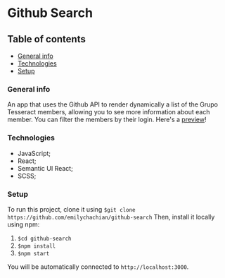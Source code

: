 # Github Search
## Table of contents
* [General info](#general-info)
* [Technologies](#technologies)
* [Setup](#setup)

### General info
An app that uses the Github API to render dynamically a list of the Grupo Tesseract members, allowing you to see more information about each member. You can filter the members by their login. Here's a [preview](https://emilychachian.github.io/github-search/)!

### Technologies
* JavaScript;
* React;
* Semantic UI React; 
* SCSS; 

### Setup 
To run this project, clone it using `$git clone https://github.com/emilychachian/github-search`
Then, install it locally using npm: 
1. `$cd github-search`
2. `$npm install`
3. `$npm start`

You will be automatically connected to `http://localhost:3000`. 
